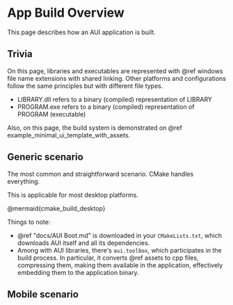 # App Build Overview

This page describes how an AUI application is built.

## Trivia

On this page, libraries and executables are represented with @ref windows file name extensions with shared linking.
Other platforms and configurations follow the same principles but with different file types.

- LIBRARY.dll refers to a binary (compiled) representation of LIBRARY
- PROGRAM.exe refers to a binary (compiled) representation of PROGRAM (executable)

Also, on this page, the build system is demonstrated on @ref example_minimal_ui_template_with_assets.

## Generic scenario

The most common and straightforward scenario. CMake handles everything.

This is applicable for most desktop platforms.

@mermaid{cmake_build_desktop}

Things to note:

- @ref "docs/AUI Boot.md" is downloaded in your `CMakeLists.txt`, which downloads AUI itself and all its dependencies.
- Among with AUI libraries, there's `aui.toolbox`, which participates in the build process. In particular, it converts
  @ref assets to cpp files, compressing them, making them available in the application, effectively embedding them to
  the application binary.

## Mobile scenario

On mobile platforms, the build process is overcomplicated by:

- Need to support multiple architectures (ARM, x86, etc)
- Platform specific packaging requirements (APK, IPA)
- Integrating with platform-specific build systems (Gradle, Xcode)
- Interfacing to Kotlin/Swift (Java/Objective-C) from/to C++
- Deliver Kotlin/Swift (Java/Objective-C) platform-specific code through CMake

In this section, we'll consider Android (armv7 + arm64) as the target platform and Windows as the build host platform.
On combinations of the other host/target platforms, the build process remains similar.

@mermaid{cmake_build_mobile}

Things to note:

- Mobile scenario slightly resembles @ref BUILD_SCENARIO_GENERIC.
- There are multiple CMake processes: one of the host, which defines `apps` meta target, which invokes Gradle, which
  invokes another CMakes per architecture, supplying `CMAKE_TOOLCHAIN`.
- There are several AUI instances: for the host platform, arm64 (for the target) and armv7 (for the target).
- The host version of AUI supplies `aui.toolbox`, which is used to compile assets; and a copy of Gradle/Xcode project
  to generate from. Also, this template delivers Kotlin/Swift platform code of AUI.
- Libraries (the components defined with @ref docs/aui_module.md) are built statically. This is needed to avoid code signing
  hell on iOS.
- On Android, the application executable (the one defined with @ref docs/aui_executable.md) is compiled as a shared library,
  because JVM is the executable of an Android application, which is then loads a shared library containing native code.